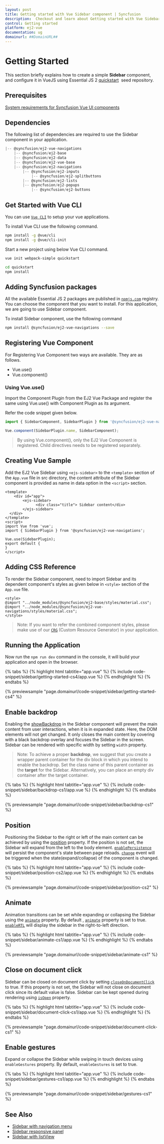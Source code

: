 ```yaml
---
layout: post
title: Getting started with Vue Sidebar component | Syncfusion
description:  Checkout and learn about Getting started with Vue Sidebar component of Syncfusion Essential JS 2 and more details.
control: Getting started 
platform: ej2-vue
documentation: ug
domainurl: ##DomainURL##
---
```


# Getting Started

This section briefly explains how to create a simple **Sidebar** component, and configure it in VueJS using Essential JS 2 [quickstart](https://github.com/syncfusion/ej2-quickstart) &nbsp;seed repository.

## Prerequisites

[System requirements for Syncfusion Vue UI components](https://ej2.syncfusion.com/vue/documentation/system-requirements/)

## Dependencies

The following list of dependencies are required to use the Sidebar component in your application.

```js
|-- @syncfusion/ej2-vue-navigations
    |-- @syncfusion/ej2-base
    |-- @syncfusion/ej2-data
    |-- @syncfusion/ej2-vue-base
    |-- @syncfusion/ej2-navigations
        |-- @syncfusion/ej2-inputs
            |-- @syncfusion/ej2-splitbuttons
        |-- @syncfusion/ej2-lists
        |-- @syncfusion/ej2-popups
            |-- @syncfusion/ej2-buttons
```

## Get Started with Vue CLI

You can use [`Vue CLI`](https://github.com/vuejs/vue-cli) to setup your vue applications.

To install Vue CLI use the following command.

```bash
npm install -g @vue/cli
npm install -g @vue/cli-init
```

Start a new project using below Vue CLI command.

```bash
vue init webpack-simple quickstart

cd quickstart
npm install

```

## Adding Syncfusion packages

All the available Essential JS 2 packages are published in [`npmjs.com`](https://www.npmjs.com/~syncfusionorg) registry. You can choose the component that you want to install. For this application, we are going to use Sidebar component.

To install Sidebar component, use the following command

```bash
npm install @syncfusion/ej2-vue-navigations --save
```

## Registering Vue Component

For Registering Vue Component two ways are available. They are as follows.
* Vue.use()
* Vue.component()

### Using Vue.use()

Import the Component Plugin from the EJ2 Vue Package and register the same using Vue.use() with Component Plugin as its argument.

Refer the code snippet given below.

```ts
import { SidebarComponent, SidebarPlugin } from '@syncfusion/ej2-vue-navigations';

Vue.component(SidebarPlugin.name, SidebarComponent);
```

> By using Vue.component(), only the EJ2 Vue Component is registered. Child directives needs to be registered separately.

## Creating Vue Sample

Add the EJ2 Vue Sidebar using `<ejs-sidebar>` to the `<template>` section of the `App.vue` file in src directory, the content attribute of the Sidebar component is provided as name in data option in the `<script>` section.

```
<template>
    <div id="app">
        <ejs-sidebar>
              <div class="title"> Sidebar content</div>
        </ejs-sidebar>
  </div>
</template>
<script>
import Vue from 'vue';
import { SidebarPlugin } from '@syncfusion/ej2-vue-navigations';

Vue.use(SidebarPlugin);
export default {
}
</script>
```

## Adding CSS Reference

To render the Sidebar component, need to import Sidebar and its dependent component's styles as given below in `<style>` section of the `App.vue` file.

```
<style>
@import "../node_modules/@syncfusion/ej2-base/styles/material.css";
@import "../node_modules/@syncfusion/ej2-vue-navigations/styles/material.css";
</style>
```

>Note: If you want to refer the combined component styles, please make use of our [`CRG`](https://crg.syncfusion.com/) (Custom Resource Generator) in your application.

## Running the Application

Now run the `npm run dev` command in the console, it will build your application and open in the browser.

{% tabs %}
{% highlight html tabtitle="app.vue" %}
{% include code-snippet/sidebar/getting-started-cs4/app.vue %}
{% endhighlight %}
{% endtabs %}
        
{% previewsample "page.domainurl/code-snippet/sidebar/getting-started-cs4" %}

## Enable backdrop

Enabling the [showBackdrop](https://ej2.syncfusion.com/vue/documentation/api/sidebar/#showbackdrop) in the Sidebar component will prevent the main content from user interactions, when it is in expanded state. Here, the DOM elements will not get changed. It only closes the main content by covering with a black backdrop overlay and focuses the Sidebar in the screen. Sidebar can be rendered with specific width by setting `width` property.

>Note: To achieve a proper **backdrop**, we suggest that you create a wrapper parent container for the div block in which you intend to enable the backdrop. Set the class name of this parent container as the **target** for the Sidebar. Alternatively, you can place an empty div container after the target container.

{% tabs %}
{% highlight html tabtitle="app.vue" %}
{% include code-snippet/sidebar/backdrop-cs1/app.vue %}
{% endhighlight %}
{% endtabs %}
        
{% previewsample "page.domainurl/code-snippet/sidebar/backdrop-cs1" %}

## Position

Positioning the Sidebar to the right or left of the main content can be achieved by using the [position](https://ej2.syncfusion.com/vue/documentation/api/sidebar/#position) property. If the position is not set, the Sidebar will expand from the left to the body element. [`enablePersistence`](https://ej2.syncfusion.com/vue/documentation/api/sidebar/#enablepersistence) will persist the component's state between page reloads. [`change`](https://ej2.syncfusion.com/vue/documentation/api/sidebar/#change) event will be triggered when the state(expand/collapse) of the component is changed.

{% tabs %}
{% highlight html tabtitle="app.vue" %}
{% include code-snippet/sidebar/position-cs2/app.vue %}
{% endhighlight %}
{% endtabs %}
        
{% previewsample "page.domainurl/code-snippet/sidebar/position-cs2" %}

## Animate

Animation transitions can be set while expanding or collapsing the Sidebar using the [`animate`](https://ej2.syncfusion.com/vue/documentation/api/sidebar/#animate) property. By default , [`animate`](https://ej2.syncfusion.com/vue/documentation/api/sidebar/#animate) property is set to true. [`enableRTL`](https://ej2.syncfusion.com/vue/documentation/api/sidebar/#enablertl) will display the sidebar in the right-to-left direction.

{% tabs %}
{% highlight html tabtitle="app.vue" %}
{% include code-snippet/sidebar/animate-cs1/app.vue %}
{% endhighlight %}
{% endtabs %}
        
{% previewsample "page.domainurl/code-snippet/sidebar/animate-cs1" %}

## Close on document click

Sidebar can be closed on document click by setting [`closeOnDocumentClick`](https://ej2.syncfusion.com/vue/documentation/api/sidebar/#closeondocumentclick) to true. If this property is not set, the Sidebar will not close on document click since its default value is false. Sidebar can be kept opened during rendering using [`isOpen`](https://ej2.syncfusion.com/vue/documentation/api/sidebar/#isopen) property.

{% tabs %}
{% highlight html tabtitle="app.vue" %}
{% include code-snippet/sidebar/document-click-cs1/app.vue %}
{% endhighlight %}
{% endtabs %}
        
{% previewsample "page.domainurl/code-snippet/sidebar/document-click-cs1" %}

## Enable gestures

Expand or collapse the Sidebar while swiping in touch devices using `enableGestures` property. By default, `enableGestures` is set to true.

{% tabs %}
{% highlight html tabtitle="app.vue" %}
{% include code-snippet/sidebar/gestures-cs1/app.vue %}
{% endhighlight %}
{% endtabs %}
        
{% previewsample "page.domainurl/code-snippet/sidebar/gestures-cs1" %}

## See Also

* [Sidebar with navigation menu](https://ej2.syncfusion.com/vue/demos/#/material/sidebar/sidebar-menu.html)
* [Sidebar responsive panel](https://ej2.syncfusion.com/vue/demos/#/material/sidebar/responsive-panel.html)
* [Sidebar with listView](./how-to/sidebar-with-listview)
